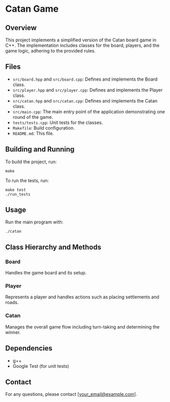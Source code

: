 # Catan Game

## Overview
This project implements a simplified version of the Catan board game in C++. The implementation includes classes for the board, players, and the game logic, adhering to the provided rules.

## Files
- `src/board.hpp` and `src/board.cpp`: Defines and implements the Board class.
- `src/player.hpp` and `src/player.cpp`: Defines and implements the Player class.
- `src/catan.hpp` and `src/catan.cpp`: Defines and implements the Catan class.
- `src/main.cpp`: The main entry point of the application demonstrating one round of the game.
- `tests/tests.cpp`: Unit tests for the classes.
- `Makefile`: Build configuration.
- `README.md`: This file.

## Building and Running
To build the project, run:
```
make
```

To run the tests, run:
```
make test
./run_tests
```

## Usage
Run the main program with:
```
./catan
```

## Class Hierarchy and Methods
### Board
Handles the game board and its setup.
### Player
Represents a player and handles actions such as placing settlements and roads.
### Catan
Manages the overall game flow including turn-taking and determining the winner.

## Dependencies
- g++
- Google Test (for unit tests)

## Contact
For any questions, please contact [your_email@example.com].
